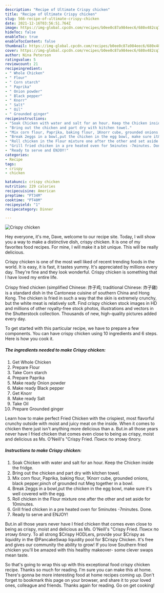 ```yaml
---
description: "Recipe of Ultimate Crispy chicken"
title: "Recipe of Ultimate Crispy chicken"
slug: 566-recipe-of-ultimate-crispy-chicken
date: 2021-12-16T03:56:51.764Z
image: https://img-global.cpcdn.com/recipes/b0ee0c87a984eec6/680x482cq70/crispy-chicken-recipe-main-photo.jpg
hideToc: false
enableToc: true
enableTocContent: false
thumbnail: https://img-global.cpcdn.com/recipes/b0ee0c87a984eec6/680x482cq70/crispy-chicken-recipe-main-photo.jpg
cover: https://img-global.cpcdn.com/recipes/b0ee0c87a984eec6/680x482cq70/crispy-chicken-recipe-main-photo.jpg
author: Nina Peterson
ratingvalue: 5
reviewcount: 21
recipeingredient:
- " Whole Chicken"
- " Flour"
- " Corn starch"
- " Paprika"
- " Onion powder"
- " Black pepper"
- " Knorr"
- " Salt"
- " Oil"
- " Grounded ginger"
recipeinstructions:
- "Soak Chicken with water and salt for an hour. Keep the Chicken inside the fridge."
- "Bring out the chicken and part dry with kitchen towel."
- "Mix corn flour, Paprika, baking flour, 1Knorr cube, grounded onions, black pepper,pinch of grounded nut Meg together in a bowl."
- "Break 2eggs in a bowl,put the chicken in the egg bowl, make sure it&#39;s well covered with the egg."
- "Roll chicken in the Flour mixture one after the other and set aside for 10minutes."
- "Grill fried chicken in a pre heated oven for 5minutes -7minutes. Done."
- "Ready to serve and ENJOY!"
categories:
- Recipe
tags:
- crispy
- chicken

katakunci: crispy chicken 
nutrition: 229 calories
recipecuisine: American
preptime: "PT34M"
cooktime: "PT40M"
recipeyield: "1"
recipecategory: Dinner

---
```



![Crispy chicken](https://img-global.cpcdn.com/recipes/b0ee0c87a984eec6/680x482cq70/crispy-chicken-recipe-main-photo.jpg)

Hey everyone, it's me, Dave, welcome to our recipe site. Today, I will show you a way to make a distinctive dish, crispy chicken. It is one of my favorites food recipes. For mine, I will make it a bit unique. This will be really delicious.

Crispy chicken is one of the most well liked of recent trending foods in the world. It is easy, it is fast, it tastes yummy. It's appreciated by millions every day. They're fine and they look wonderful. Crispy chicken is something that I have loved my entire life.

Crispy fried chicken (simplified Chinese: 炸子鸡; traditional Chinese: 炸子雞) is a standard dish in the Cantonese cuisine of southern China and Hong Kong. The chicken is fried in such a way that the skin is extremely crunchy, but the white meat is relatively soft. Find crispy chicken stock images in HD and millions of other royalty-free stock photos, illustrations and vectors in the Shutterstock collection. Thousands of new, high-quality pictures added every day.


To get started with this particular recipe, we have to prepare a few components. You can have crispy chicken using 10 ingredients and 6 steps. Here is how you cook it.

<!--inarticleads1-->

##### The ingredients needed to make Crispy chicken:

1. Get  Whole Chicken
1. Prepare  Flour
1. Take  Corn starch
1. Prepare  Paprika
1. Make ready  Onion powder
1. Make ready  Black pepper
1. Get  Knorr
1. Make ready  Salt
1. Take  Oil
1. Prepare  Grounded ginger


Learn how to make perfect Fried Chicken with the crispiest, most flavorful crunchy outside with moist and juicy meat on the inside. When it comes to chicken there just isn&#39;t anything more delicious than a. But.in all those years never have I fried chicken that comes even close to being as crispy, moist and delicious as Ms. O&#39;Neill&#39;s &#34;Crispy Fried. Поиск по этому блогу. 

<!--inarticleads2-->

##### Instructions to make Crispy chicken:

1. Soak Chicken with water and salt for an hour. Keep the Chicken inside the fridge.
1. Bring out the chicken and part dry with kitchen towel.
1. Mix corn flour, Paprika, baking flour, 1Knorr cube, grounded onions, black pepper,pinch of grounded nut Meg together in a bowl.
1. Break 2eggs in a bowl,put the chicken in the egg bowl, make sure it&#39;s well covered with the egg.
1. Roll chicken in the Flour mixture one after the other and set aside for 10minutes.
1. Grill fried chicken in a pre heated oven for 5minutes -7minutes. Done.
1. Ready to serve and ENJOY!

But.in all those years never have I fried chicken that comes even close to being as crispy, moist and delicious as Ms. O&#39;Neill&#39;s &#34;Crispy Fried. Поиск по этому блогу. To all strong $Crispy HODLers, provide your $Crispy as liquidity in the @PancakeSwap liquidity pool for $Crispy Chicken. It&#39;s free and gives our community the ability to grow! If you love Southern fried chicken you&#39;ll be amazed with this healthy makeover- some clever swaps mean taste. 

So that's going to wrap this up with this exceptional food crispy chicken recipe. Thanks so much for reading. I'm sure you can make this at home. There's gonna be more interesting food at home recipes coming up. Don't forget to bookmark this page on your browser, and share it to your loved ones, colleague and friends. Thanks again for reading. Go on get cooking!
